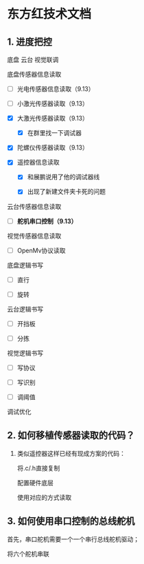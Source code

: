 # 东方红技术文档

## 1. 进度把控

底盘 云台 视觉联调

底盘传感器信息读取

- [ ] 光电传感器信息读取（9.13）

- [ ] 小激光传感器读取（9.13）

- [x] 大激光传感器读取（9.13）
  
  - [x] 在群里找一下调试器

- [x] 陀螺仪传感器读取（9.13）

- [x] 遥控器信息读取
  
  - [x] 和展鹏说用了他的调试器线
  
  - [x] 出现了新建文件夹卡死的问题

云台传感器信息读取

- [ ] **舵机串口控制（9.13）**

视觉传感器信息读取

- [ ] OpenMv协议读取

底盘逻辑书写

- [ ] 直行

- [ ] 旋转

云台逻辑书写

- [ ] 开挡板

- [ ] 分拣

视觉逻辑书写

- [ ] 写协议

- [ ] 写识别

- [ ] 调阈值

调试优化

## 2. 如何移植传感器读取的代码？

1. 类似遥控器这样已经有现成方案的代码：
   
   将.c/.h直接复制
   
   配置硬件底层
   
   使用对应的方式读取

## 3. 如何使用串口控制的总线舵机

首先，串口舵机需要一个一个串行总线舵机驱动；

将六个舵机串联
